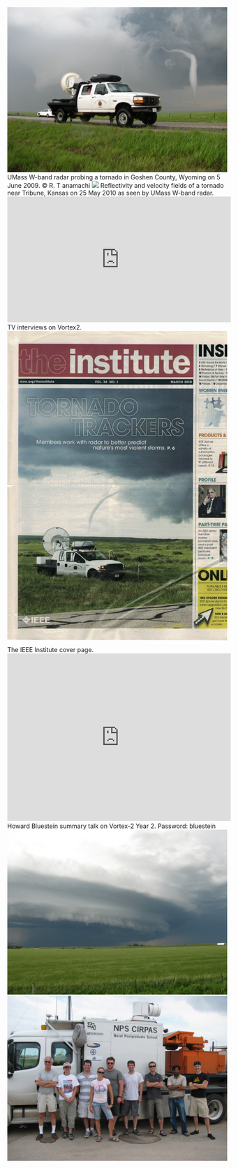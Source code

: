 <img src="images/V2_2009_1.JPG?raw=true"/>
UMass W-band radar probing a tornado in Goshen County, Wyoming on 5 June 2009. © R. T anamachi

<img src="images/wband.gif?raw=true"/>
Reflectivity and velocity fields of a tornado near Tribune, Kansas on 25 May 2010 as seen by UMass W-band radar.

<iframe src="https://player.vimeo.com/video/413606196" width="512" height="288" frameborder="0" allow="autoplay; fullscreen" allowfullscreen></iframe>
TV interviews on Vortex2. 

<img src="images/IEEECoverPage.png?raw=true"/>
 The IEEE Institute cover page. 
 
<iframe src="https://player.vimeo.com/video/414150989" width="512" height="384" frameborder="0" allow="autoplay; fullscreen" allowfullscreen></iframe>
Howard Bluestein summary talk on Vortex-2 Year 2. Password: bluestein

<img src="images/V2_2010_5.JPG?raw=true"/>
<img src="images/V2_2010_6.JPG?raw=true"/>

